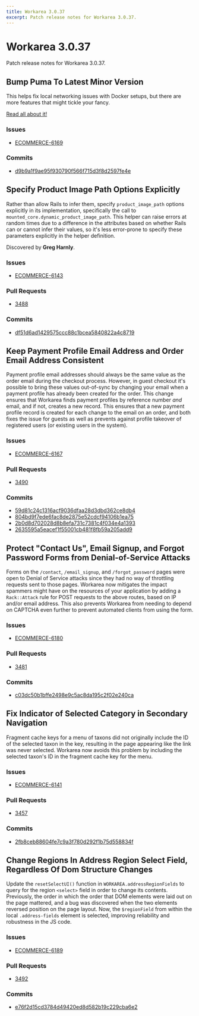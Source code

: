 ```yaml
---
title: Workarea 3.0.37
excerpt: Patch release notes for Workarea 3.0.37.
---
```


# Workarea 3.0.37

Patch release notes for Workarea 3.0.37.

## Bump Puma To Latest Minor Version

This helps fix local networking issues with Docker setups, but there are
more features that might tickle your fancy.

[Read all about it!](https://github.com/puma/puma/releases/tag/v3.11.0)

### Issues

- [ECOMMERCE-6169](https://jira.tools.weblinc.com/browse/ECOMMERCE-6169)

### Commits

- [d9b9a1f9ae95f930790f566f715d3f8d2597fe4e](https://stash.tools.weblinc.com/projects/WL/repos/workarea/commits/d9b9a1f9ae95f930790f566f715d3f8d2597fe4e)


## Specify Product Image Path Options Explicitly

Rather than allow Rails to infer them, specify `product_image_path`
options explicitly in its implementation, specifically the call to
`mounted_core.dynamic_product_image_path`. This helper can raise errors
at random times due to a difference in the attributes based on whether
Rails can or cannot infer their values, so it's less error-prone to
specify these parameters explicitly in the helper definition.

Discovered by **Greg Harnly**.

### Issues

- [ECOMMERCE-6143](https://jira.tools.weblinc.com/browse/ECOMMERCE-6143)

### Pull Requests

- [3488](https://stash.tools.weblinc.com/projects/WL/repos/workarea/pull-requests/3488)

### Commits

- [df51d6ad1429575ccc88c1bcea5840822a4c8719](https://stash.tools.weblinc.com/projects/WL/repos/workarea/commits/df51d6ad1429575ccc88c1bcea5840822a4c8719)


## Keep Payment Profile Email Address and Order Email Address Consistent

Payment profile email addresses should always be the same value as the
order email during the checkout process. However, in guest checkout it's
possible to bring these values out-of-sync by changing your email when a
payment profile has already been created for the order. This change
ensures that Workarea finds payment profiles by reference number _and_
email, and if not, creates a new record. This ensures that a new
payment profile record is created for each change to the email on an
order, and both fixes the issue for guests as well as prevents
against profile takeover of registered users (or existing users in the
system).

### Issues

- [ECOMMERCE-6167](https://jira.tools.weblinc.com/browse/ECOMMERCE-6167)

### Pull Requests

- [3490](https://stash.tools.weblinc.com/projects/WL/repos/workarea/pull-requests/3490)

### Commits

- [59d81c24c1316acf9036dfaa28d3dbd362ce8db4](https://stash.tools.weblinc.com/projects/WL/repos/workarea/commits/59d81c24c1316acf9036dfaa28d3dbd362ce8db4)
- [804bd9f7ede6fac8de2875e52cdcf94106b1ea75](https://stash.tools.weblinc.com/projects/WL/repos/workarea/commits/804bd9f7ede6fac8de2875e52cdcf94106b1ea75)
- [2b0d8d702028d8b8efa731c7381c4f034e4a1393](https://stash.tools.weblinc.com/projects/WL/repos/workarea/commits/2b0d8d702028d8b8efa731c7381c4f034e4a1393)
- [2635595a5eacef1f55001cb481f8fb59a205add9](https://stash.tools.weblinc.com/projects/WL/repos/workarea/commits/2635595a5eacef1f55001cb481f8fb59a205add9)


## Protect "Contact Us", Email Signup, and Forgot Password Forms from Denial-of-Service Attacks

Forms on the `/contact`, `/email_signup`, and `/forgot_password` pages
were open to Denial of Service attacks since they had no way of
throttling requests sent to those pages. Workarea now mitigates the
impact spammers might have on the resources of your application by
adding a `Rack::Attack` rule for POST requests to the above routes,
based on IP and/or email address. This also prevents Workarea from
needing to depend on CAPTCHA even further to prevent automated clients
from using the form.

### Issues

- [ECOMMERCE-6180](https://jira.tools.weblinc.com/browse/ECOMMERCE-6180)

### Pull Requests

- [3481](https://stash.tools.weblinc.com/projects/WL/repos/workarea/pull-requests/3481)

### Commits

- [c03dc50b1bffe2498e9c5ac8da195c2f02e240ca](https://stash.tools.weblinc.com/projects/WL/repos/workarea/commits/c03dc50b1bffe2498e9c5ac8da195c2f02e240ca)


## Fix Indicator of Selected Category in Secondary Navigation

Fragment cache keys for a menu of taxons did not originally include the
ID of the selected taxon in the key, resulting in the page appearing
like the link was never selected. Workarea now avoids this problem by including
the selected taxon's ID in the fragment cache key for the menu.

### Issues

- [ECOMMERCE-6141](https://jira.tools.weblinc.com/browse/ECOMMERCE-6141)

### Pull Requests

- [3457](https://stash.tools.weblinc.com/projects/WL/repos/workarea/pull-requests/3457/overview)

### Commits

- [2fb8ceb88604fe7c9a3f780d292f1b75d558834f](https://stash.tools.weblinc.com/projects/WL/repos/workarea/commits/2fb8ceb88604fe7c9a3f780d292f1b75d558834f)

## Change Regions In Address Region Select Field, Regardless Of Dom Structure Changes

Update the `resetSelectUI()` function in `WORKAREA.addressRegionFields`
to query for the region `<select>` field in order to change its
contents. Previously, the order in which the order that DOM elements
were laid out on the page mattered, and a bug was discovered when the
two elements reversed position on the page layout. Now, the `$regionField`
from within the local `.address-fields` element is selected, improving
reliability and robustness in the JS code.

### Issues

- [ECOMMERCE-6189](https://jira.tools.weblinc.com/browse/ECOMMERCE-6189)

### Pull Requests

- [3492](https://stash.tools.weblinc.com/projects/WL/repos/workarea/pull-requests/3492/overview)

### Commits

- [e76f2d15cd3784d49420ed8d582b19c229cba6e2](https://stash.tools.weblinc.com/projects/WL/repos/workarea/commits/e76f2d15cd3784d49420ed8d582b19c229cba6e2)


